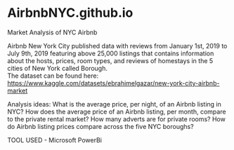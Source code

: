 # AirbnbNYC.github.io
Market Analysis of NYC Airbnb

Airbnb New York City published data with reviews from January 1st, 2019 to July 9th, 2019 featuring above 25,000 listings that contains information about the hosts, prices, room types, and reviews of homestays in the 5 cities of New York called Borough.  
The dataset can be found here: https://www.kaggle.com/datasets/ebrahimelgazar/new-york-city-airbnb-market


Analysis ideas: 
What is the average price, per night, of an Airbnb listing in NYC?
How does the average price of an Airbnb listing, per month, compare to the private   rental market?
How many adverts are for private rooms?
How do Airbnb listing prices compare across the five NYC boroughs?


TOOL USED - Microsoft PowerBi
